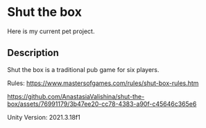 # Shut the box
Here is my current pet project.

## Description
Shut the box is a traditional pub game for six players.

Rules: https://www.mastersofgames.com/rules/shut-box-rules.htm

https://github.com/AnastasiaValishina/shut-the-box/assets/76991179/3b47ee20-cc78-4383-a90f-c45646c365e6

Unity Version: 2021.3.18f1

